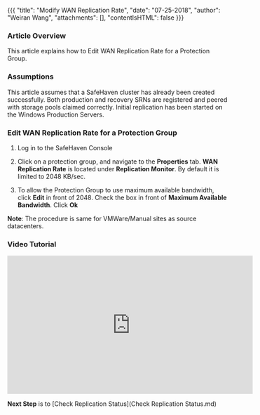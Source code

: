 {{{
  "title": "Modify WAN Replication Rate",
  "date": "07-25-2018",
  "author": "Weiran Wang",
  "attachments": [],
  "contentIsHTML": false
}}}

### Article Overview
This article explains how to Edit WAN Replication Rate for a Protection Group.

### Assumptions
This article assumes that a SafeHaven cluster has already been created successfully. Both production and recovery SRNs are registered and peered with storage pools claimed correctly. Initial replication has been started on the Windows Production Servers.

### Edit WAN Replication Rate for a Protection Group
1. Log in to the SafeHaven Console
2. Click on a protection group, and navigate to the **Properties** tab.
**WAN  Replication Rate** is located under **Replication Monitor**. By default it is limited to 2048 KB/sec.

3. To allow the Protection Group to use maximum available bandwidth, click **Edit** in front of 2048.
Check the box in front of **Maximum Available Bandwidth**. Click **Ok**

**Note**: The procedure is same for VMWare/Manual sites as source datacenters.

### Video Tutorial
<p>
<iframe width="560" height="315" src="https://www.youtube.com/embed/37-86QUfJW0" frameborder="0" allow="autoplay; encrypted-media" allowfullscreen></iframe>
</p>

**Next Step** is to [Check Replication Status](Check Replication Status.md)

